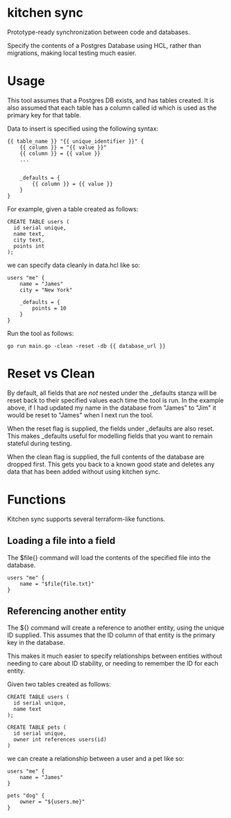 # kitchen sync

Prototype-ready synchronization between code and databases.

Specify the contents of a Postgres Database using HCL, rather than migrations, making local testing much easier.

# Usage

This tool assumes that a Postgres DB exists, and has tables created. It is also assumed that each table has a column
called id which is used as the primary key for that table.

Data to insert is specified using the following syntax:

```
{{ table_name }} "{{ unique_identifier }}" {
    {{ column }} = "{{ value }}"
    {{ column }} = {{ value }}
    ...


    _defaults = {
        {{ column }} = {{ value }}
    }
}
```

For example, given a table created as follows:

```
CREATE TABLE users (
  id serial unique,
  name text,
  city text,
  points int
);
```

we can specify data cleanly in data.hcl like so:

```
users "me" {
    name = "James"
    city = "New York"

    _defaults = {
        points = 10
    }
}
```

Run the tool as follows:

`go run main.go -clean -reset -db {{ database_url }}`

# Reset vs Clean

By default, all fields that are _not_ nested under the _defaults stanza will be reset back to their specified values
each time the tool is run. In the example above, if I had updated my name in the database from "James" to "Jim" it
 would be reset to "James" when I next run the tool.

When the reset flag is supplied, the fields under _defaults are also reset. This makes _defaults useful for modelling
fields that you want to remain stateful during testing.

When the clean flag is supplied, the full contents of the database are dropped first. This gets you back to a known
good state and deletes any data that has been added without using kitchen sync.

# Functions

Kitchen sync supports several terraform-like functions.

## Loading a file into a field

The $file{} command will load the contents of the specified file into the database.

```
users "me" {
    name = "$file{file.txt}"
}
```

## Referencing another entity

The ${} command will create a reference to another entity, using the unique ID supplied. This assumes that the ID
column of that entity is the primary key in the database.

This makes it much easier to specify relationships between entities without needing to care about ID stability, or
needing to remember the ID for each entity.

Given two tables created as follows:

```
CREATE TABLE users (
  id serial unique,
  name text
);

CREATE TABLE pets (
  id serial unique,
  owner int references users(id)
)
```

we can create a relationship between a user and a pet like so:

```
users "me" {
    name = "James"
}

pets "dog" {
    owner = "${users.me}"
}
```